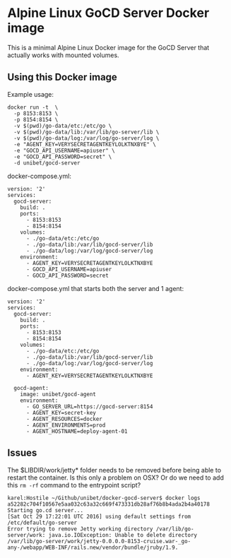 # Alpine Linux GoCD Server Docker image

This is a minimal Alpine Linux Docker image for the GoCD Server that actually works with mounted volumes.

## Using this Docker image

Example usage:

```
docker run -t  \
  -p 8153:8153 \
  -p 8154:8154 \
  -v $(pwd)/go-data/etc:/etc/go \
  -v $(pwd)/go-data/lib:/var/lib/go-server/lib \
  -v $(pwd)/go-data/log:/var/log/go-server/log \
  -e "AGENT_KEY=VERYSECRETAGENTKEYLOLKTNXBYE" \
  -e "GOCD_API_USERNAME=apiuser" \
  -e "GOCD_API_PASSWORD=secret" \
  -d unibet/gocd-server
```

docker-compose.yml:

```
version: '2'
services:
  gocd-server:
    build: .
    ports:
      - 8153:8153
      - 8154:8154
    volumes:
      - ./go-data/etc:/etc/go
      - ./go-data/lib:/var/lib/gocd-server/lib
      - ./go-data/log:/var/log/gocd-server/log
    environment:
      - AGENT_KEY=VERYSECRETAGENTKEYLOLKTNXBYE
      - GOCD_API_USERNAME=apiuser
      - GOCD_API_PASSWORD=secret
```

docker-compose.yml that starts both the server and 1 agent:

```
version: '2'
services:
  gocd-server:
    build: .
    ports:
      - 8153:8153
      - 8154:8154
    volumes:
      - ./go-data/etc:/etc/go
      - ./go-data/lib:/var/lib/gocd-server/lib
      - ./go-data/log:/var/log/gocd-server/log
    environment:
      - AGENT_KEY=VERYSECRETAGENTKEYLOLKTNXBYE

  gocd-agent:
    image: unibet/gocd-agent
    environment:
      - GO_SERVER_URL=https://gocd-server:8154
      - AGENT_KEY=secret-key
      - AGENT_RESOURCES=docker
      - AGENT_ENVIRONMENTS=prod
      - AGENT_HOSTNAME=deploy-agent-01
```


## Issues

The $LIBDIR/work/jetty* folder needs to be removed before being able to restart the container. Is this only a problem on OSX? Or do we need to add this `rm -rf` command to the entrypoint script?

```
karel:Hostile ~/Github/unibet/docker-gocd-server$ docker logs a52282c704f10567e5aa032c63a32c669f473331db28af76b8b4ada2b4a40178
Starting go.cd server...
[Sat Oct 29 17:22:01 UTC 2016] using default settings from /etc/default/go-server
Error trying to remove Jetty working directory /var/lib/go-server/work: java.io.IOException: Unable to delete directory /var/lib/go-server/work/jetty-0.0.0.0-8153-cruise.war-_go-any-/webapp/WEB-INF/rails.new/vendor/bundle/jruby/1.9.
```

